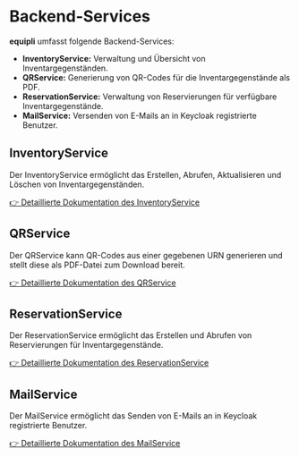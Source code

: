 # Backend-Services

**equipli** umfasst folgende Backend-Services:

- **InventoryService:** Verwaltung und Übersicht von Inventargegenständen.
- **QRService:** Generierung von QR-Codes für die Inventargegenstände als PDF.
- **ReservationService:** Verwaltung von Reservierungen für verfügbare Inventargegenstände.
- **MailService:** Versenden von E-Mails an in Keycloak registrierte Benutzer.


## InventoryService
Der InventoryService ermöglicht das Erstellen, Abrufen, Aktualisieren und Löschen von Inventargegenständen.

[👉 Detaillierte Dokumentation des InventoryService](./inventoryservice/README.md)


## QRService
Der QRService kann QR-Codes aus einer gegebenen URN generieren und stellt diese als PDF-Datei zum Download bereit.

[👉 Detaillierte Dokumentation des QRService](./qrservice/README.md)


## ReservationService
Der ReservationService ermöglicht das Erstellen und Abrufen von Reservierungen für Inventargegenstände.

[👉 Detaillierte Dokumentation des ReservationService](./reservationservice/README.md)

## MailService
Der MailService ermöglicht das Senden von E-Mails an in Keycloak registrierte Benutzer.

[👉 Detaillierte Dokumentation des MailService](./mailservice/README.md)


